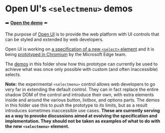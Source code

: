 # Open UI's `<selectmenu>` demos

➡️ **[Open the demo](https://microsoftedge.github.io/Demos/selectmenu/)** ⬅️

The purpose of [Open UI](https://open-ui.org/) is to provide the web platform with UI controls that can be styled and extended by web developers.

Open UI is working on [a specification of a new `<select>` element](https://open-ui.org/components/selectmenu/) and it is being [prototyped in Chromium](https://chromestatus.com/feature/5737365999976448) by the Microsoft Edge team.

The [demos](https://microsoftedge.github.io/Demos/selectmenu/) in this folder show how this prototype can currently be used to achieve what was once only possible with custom (and often inaccessible) selects.

**Note:** the experimental `<selectmenu>` control allows web developers to go very far in extending the default control. They can in fact replace the entire shadow DOM of the control and introduce their own, with extra elements inside and around the various button, listbox, and options parts. The demos in this folder use this to push the prototype to its limits, but as a result introduces sometimes inaccessible use cases. **These are currently serving as a way to provoke discussions aimed at evolving the specification and implementation. They should not be taken as examples of what to do with the new `<selectmenu>` element.**

